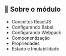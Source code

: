 ## :rocket: Sobre o módulo

- Conceitos ReactJS
- Configurando Babel
- Configurando Webpack
- Componentização
- Propriedades
- Estado e Imutabilidade